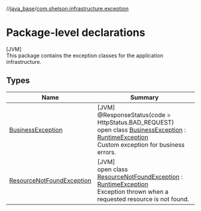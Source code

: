//[java_base](../../index.md)/[com.shelson.infrastructure.exception](index.md)

# Package-level declarations

[JVM]\
This package contains the exception classes for the application infrastructure.

## Types

| Name | Summary |
|---|---|
| [BusinessException](-business-exception/index.md) | [JVM]<br>@ResponseStatus(code = HttpStatus.BAD_REQUEST)<br>open class [BusinessException](-business-exception/index.md) : [RuntimeException](https://docs.oracle.com/javase/8/docs/api/java/lang/RuntimeException.html)<br>Custom exception for business errors. |
| [ResourceNotFoundException](-resource-not-found-exception/index.md) | [JVM]<br>open class [ResourceNotFoundException](-resource-not-found-exception/index.md) : [RuntimeException](https://docs.oracle.com/javase/8/docs/api/java/lang/RuntimeException.html)<br>Exception thrown when a requested resource is not found. |
